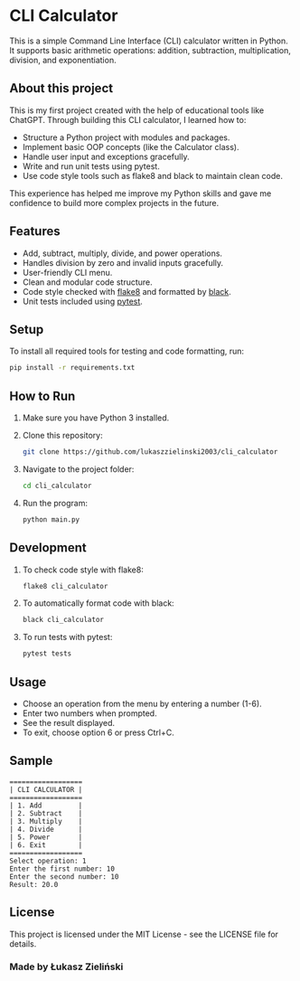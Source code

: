 # CLI Calculator

This is a simple Command Line Interface (CLI) calculator written in Python.
It supports basic arithmetic operations: addition, subtraction, multiplication, division, and exponentiation.

## About this project

This is my first project created with the help of educational tools like ChatGPT.
Through building this CLI calculator, I learned how to:

- Structure a Python project with modules and packages.
- Implement basic OOP concepts (like the Calculator class).
- Handle user input and exceptions gracefully.
- Write and run unit tests using pytest.
- Use code style tools such as flake8 and black to maintain clean code.

This experience has helped me improve my Python skills and gave me confidence to build more complex projects in the future.

## Features

- Add, subtract, multiply, divide, and power operations.
- Handles division by zero and invalid inputs gracefully.
- User-friendly CLI menu.
- Clean and modular code structure.
- Code style checked with [flake8](https://flake8.pycqa.org/en/latest/) and formatted by [black](https://black.readthedocs.io/en/stable/).
- Unit tests included using [pytest](https://docs.pytest.org/en/stable/).

## Setup

To install all required tools for testing and code formatting, run:

```bash
pip install -r requirements.txt
```

## How to Run

1. Make sure you have Python 3 installed.
2. Clone this repository:

   ```bash
   git clone https://github.com/lukaszzielinski2003/cli_calculator
   ```

3. Navigate to the project folder:

   ```bash
   cd cli_calculator
   ```

4. Run the program:

   ```bash
   python main.py
   ```

## Development

1. To check code style with flake8:

   ```bash
   flake8 cli_calculator
   ```

2. To automatically format code with black:

   ```bash
   black cli_calculator
   ```

3. To run tests with pytest:

   ```bash
   pytest tests
   ```

## Usage

- Choose an operation from the menu by entering a number (1-6).
- Enter two numbers when prompted.
- See the result displayed.
- To exit, choose option 6 or press Ctrl+C.

## Sample

```
==================
| CLI CALCULATOR |
==================
| 1. Add         |
| 2. Subtract    |
| 3. Multiply    |
| 4. Divide      |
| 5. Power       |
| 6. Exit        |
==================
Select operation: 1
Enter the first number: 10
Enter the second number: 10
Result: 20.0
```

## License

This project is licensed under the MIT License - see the LICENSE file for details.

### Made by Łukasz Zieliński
